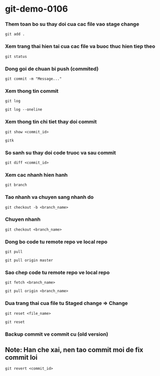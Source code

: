 # git-demo-0106

### Them toan bo su thay doi cua cac file vao stage change

```
git add .
```

### Xem trang thai hien tai cua cac file va buoc thuc hien tiep theo

```
git status
```

### Dong goi de chuan bi push (commited)

```
git commit -m "Message..."
```

### Xem thong tin commit

```
git log
```

```
git log --oneline
```

### Xem thong tin chi tiet thay doi commit

```
git show <commit_id>
```

```
gitk
```

### So sanh su thay doi code truoc va sau commit

```
git diff <commit_id>
```

### Xem cac nhanh hien hanh

```
git branch
```

### Tao nhanh va chuyen sang nhanh do

```
git checkout -b <branch_name>
```

### Chuyen nhanh

```
git checkout <branch_name>
```

### Dong bo code tu remote repo ve local repo

```
git pull
```

```
git pull origin master
```

### Sao chep code tu remote repo ve local repo

```
git fetch <branch_name>
```

```
git pull origin <branch_name>
```

### Dua trang thai cua file tu Staged change => Change

```
git reset <file_name>
```

```
git reset
```

### Backup commit ve commit cu (old version)
## Note: Han che xai, nen tao commit moi de fix commit loi

```
git revert <commit_id>
```

